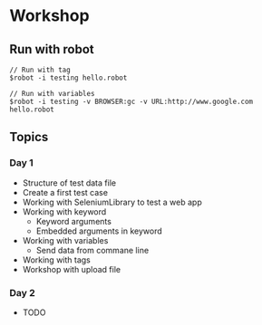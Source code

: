 # Workshop

## Run with robot
```
// Run with tag
$robot -i testing hello.robot

// Run with variables
$robot -i testing -v BROWSER:gc -v URL:http://www.google.com  hello.robot
```

## Topics

### Day 1
* Structure of test data file
* Create a first test case
* Working with SeleniumLibrary to test a web app
* Working with keyword
  * Keyword arguments
  * Embedded arguments in keyword
* Working with variables
  * Send data from commane line
* Working with tags
* Workshop with upload file

### Day 2
* TODO

